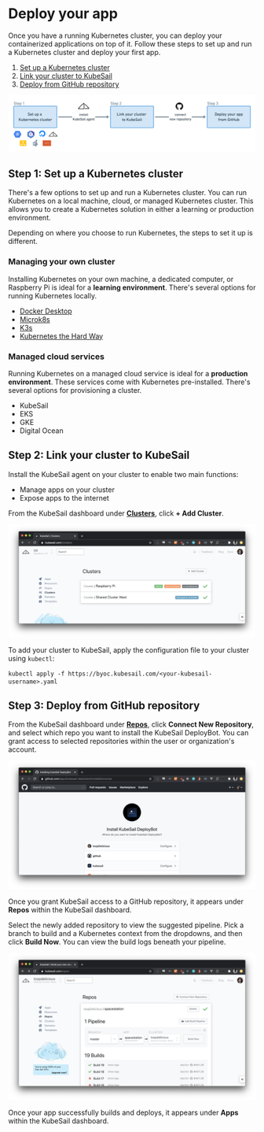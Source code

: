 # Deploy your app

Once you have a running Kubernetes cluster, you can deploy your containerized applications on top of it. Follow these steps to set up and run a Kubernetes cluster and deploy your first app.

1. [Set up a Kubernetes cluster](#step-1-set-up-a-kubernetes-cluster)
1. [Link your cluster to KubeSail](#step-2-link-your-cluster-to-kubesail)
1. [Deploy from GitHub repository](#step-3-deploy-from-github-repository)

![[deploy from repo](img/deploy-from-repo.png)](img/deploy-from-repo.png)

## Step 1: Set up a Kubernetes cluster

There's a few options to set up and run a Kubernetes cluster. You can run Kubernetes on a local machine, cloud, or managed Kubernetes cluster. This allows you to create a Kubernetes solution in either a learning or production environment.

Depending on where you choose to run Kubernetes, the steps to set it up is different.

### Managing your own cluster

Installing Kubernetes on your own machine, a dedicated computer, or Raspberry Pi is ideal for a **learning environment**. There's several options for running Kubernetes locally.

- [Docker Desktop](/install_kubernetes/#docker-desktop)
- [Microk8s](/install_kubernetes/#microk8s)
- [K3s](/install_kubernetes/#k3s)
- [Kubernetes the Hard Way](/install_kubernetes/#kubernetes-the-hard-way)

### Managed cloud services
Running Kubernetes on a managed cloud service is ideal for a **production environment**. These services come with Kubernetes pre-installed. There's several options for provisioning a cluster.

- KubeSail
- EKS
- GKE
- Digital Ocean

## Step 2: Link your cluster to KubeSail

Install the KubeSail agent on your cluster to enable two main functions:

- Manage apps on your cluster
- Expose apps to the internet

From the KubeSail dashboard under [**Clusters**](https://kubesail.com/clusters/), click **+ Add Cluster**.

![[add new cluster](img/clusters-add-cluster.png)](img/clusters-add-cluster.png)

To add your cluster to KubeSail, apply the configuration file to your cluster using `kubectl`:

    kubectl apply -f https://byoc.kubesail.com/<your-kubesail-username>.yaml

## Step 3: Deploy from GitHub repository

From the KubeSail dashboard under [**Repos**](https://kubesail.com/repos), click **Connect New Repository**, and select which repo you want to install the KubeSail DeployBot. You can grant access to selected repositories within the user or organization's account.

![[give deploybot permissions](img/deployboy-permissions.png)](img/deployboy-permissions.png)

Once you grant KubeSail access to a GitHub repository, it appears under **Repos** within the KubeSail dashboard. 

Select the newly added repository to view the suggested pipeline. Pick a branch to build and a Kubernetes context from the dropdowns, and then click **Build Now**. You can view the build logs beneath your pipeline. 

![[build pipeline](img/repos-pipeline-build.png)](img/repos-pipeline-build.png)

Once your app successfully builds and deploys, it appears under **Apps** within the KubeSail dashboard.
